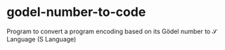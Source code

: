# godel-number-to-code
 Program to convert a program encoding based on its Gödel number to 𝒮 Language (S Language)
